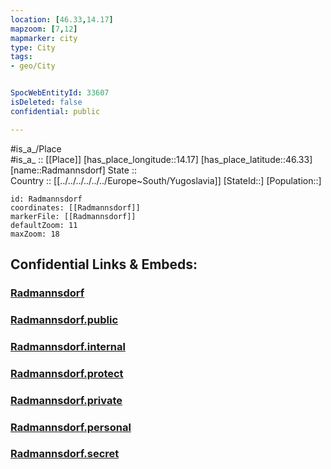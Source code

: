 ```yaml
---
location: [46.33,14.17] 
mapzoom: [7,12] 
mapmarker: city 
type: City
tags:
- geo/City


SpocWebEntityId: 33607
isDeleted: false
confidential: public

---
```

#is_a_/Place  
#is_a_ :: [[Place]] 
[has_place_longitude::14.17] 
[has_place_latitude::46.33] 
[name::Radmannsdorf] 
State ::  
Country :: [[../../../../../../Europe~South/Yugoslavia]] 
[StateId::] 
[Population::] 



```leaflet
id: Radmannsdorf
coordinates: [[Radmannsdorf]] 
markerFile: [[Radmannsdorf]] 
defaultZoom: 11 
maxZoom: 18
```


## Confidential Links & Embeds: 

### [Radmannsdorf](/_Standards/Earth/Continent/Europe/Europe~Central/Slovenia/Regions~Slovenia/Gorenjska/counties~Gorenjska/Radovljica/City/Radmannsdorf.md) 

### [Radmannsdorf.public](/_public/Earth/Continent/Europe/Europe~Central/Slovenia/Regions~Slovenia/Gorenjska/counties~Gorenjska/Radovljica/City/Radmannsdorf.public.md) 

### [Radmannsdorf.internal](/_internal/Earth/Continent/Europe/Europe~Central/Slovenia/Regions~Slovenia/Gorenjska/counties~Gorenjska/Radovljica/City/Radmannsdorf.internal.md) 

### [Radmannsdorf.protect](/_protect/Earth/Continent/Europe/Europe~Central/Slovenia/Regions~Slovenia/Gorenjska/counties~Gorenjska/Radovljica/City/Radmannsdorf.protect.md) 

### [Radmannsdorf.private](/_private/Earth/Continent/Europe/Europe~Central/Slovenia/Regions~Slovenia/Gorenjska/counties~Gorenjska/Radovljica/City/Radmannsdorf.private.md) 

### [Radmannsdorf.personal](/_personal/Earth/Continent/Europe/Europe~Central/Slovenia/Regions~Slovenia/Gorenjska/counties~Gorenjska/Radovljica/City/Radmannsdorf.personal.md) 

### [Radmannsdorf.secret](/_secret/Earth/Continent/Europe/Europe~Central/Slovenia/Regions~Slovenia/Gorenjska/counties~Gorenjska/Radovljica/City/Radmannsdorf.secret.md)

